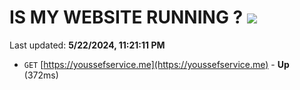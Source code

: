 # IS MY WEBSITE RUNNING ? [![](https://img.shields.io/static/v1?label=Sponsor&message=%E2%9D%A4&logo=GitHub&color=%23fe8e86)](https://github.com/sponsors/<username>)

Last updated: **5/22/2024, 11:21:11 PM**

- `GET` [https://youssefservice.me](https://youssefservice.me) - **Up** (372ms)
